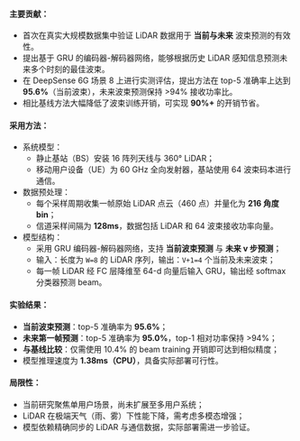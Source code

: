 #### 主要贡献：

- 首次在真实大规模数据集中验证 LiDAR 数据用于 **当前与未来** 波束预测的有效性。
- 提出基于 GRU 的编码器-解码器网络，能够根据历史 LiDAR 感知信息预测未来多个时刻的最佳波束。
- 在 DeepSense 6G 场景 8 上进行实测评估，提出方法在 top-5 准确率上达到 **95.6%**（当前波束），未来波束预测保持 >94% 接收功率比。
- 相比基线方法大幅降低了波束训练开销，可实现 **90%+** 的开销节省。

#### 采用方法：

- 系统模型：
  - 静止基站（BS）安装 16 阵列天线与 360° LiDAR；
  - 移动用户设备（UE）为 60 GHz 全向发射器，基站使用 64 波束码本进行通信。
- 数据预处理：
  - 每个采样周期收集一帧原始 LiDAR 点云（460 点）并量化为 **216 角度 bin**；
  - 信道采样间隔为 **128ms**，数据包括 LiDAR 和 64 波束接收功率向量。
- 模型结构：
  - 采用 GRU 编码器-解码器网络，支持 **当前波束预测** 与 **未来 v 步预测**；
  - 输入：长度为 `W=8` 的 LiDAR 序列，输出：`V+1=4` 个当前及未来波束；
  - 每一帧 LiDAR 经 FC 层降维至 64-d 向量后输入 GRU，输出经 softmax 分类器预测 beam。

#### 实验结果：

- **当前波束预测**：top-5 准确率为 **95.6%**；
- **未来第一帧预测**：top-5 准确率为 **95.0%**，top-1 相对功率保持 >94%；
- **与基线比较**：仅需使用 10.4% 的 beam training 开销即可达到相似精度；
- 模型推理速度为 **1.38ms（CPU）**，具备实际部署可行性。

#### 局限性：

- 当前研究聚焦单用户场景，尚未扩展至多用户系统；
- LiDAR 在极端天气（雨、雾）下性能下降，需考虑多模态增强；
- 模型依赖精确同步的 LiDAR 与通信数据，实际部署需进一步验证。